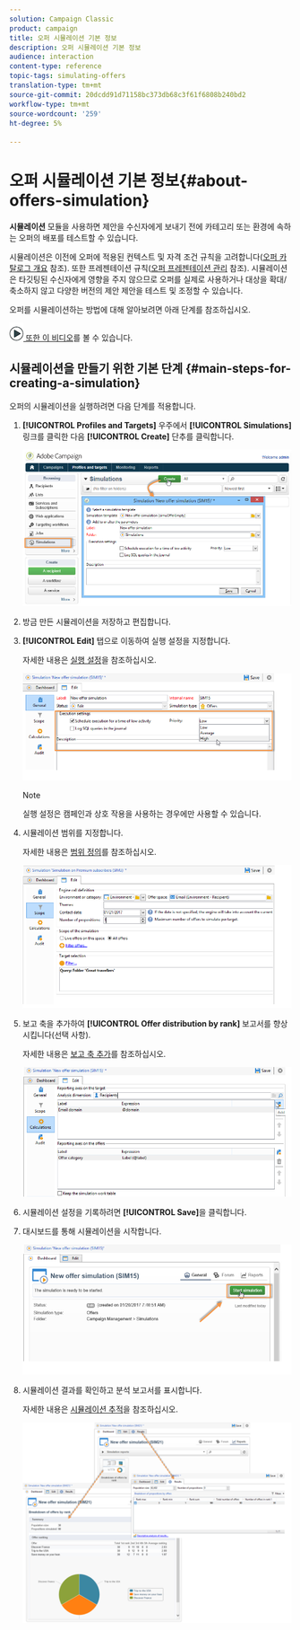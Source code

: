 ```yaml
---
solution: Campaign Classic
product: campaign
title: 오퍼 시뮬레이션 기본 정보
description: 오퍼 시뮬레이션 기본 정보
audience: interaction
content-type: reference
topic-tags: simulating-offers
translation-type: tm+mt
source-git-commit: 20dcdd91d71158bc373db68c3f61f6808b240bd2
workflow-type: tm+mt
source-wordcount: '259'
ht-degree: 5%

---
```



# 오퍼 시뮬레이션 기본 정보{#about-offers-simulation}

**시뮬레이션** 모듈을 사용하면 제안을 수신자에게 보내기 전에 카테고리 또는 환경에 속하는 오퍼의 배포를 테스트할 수 있습니다.

시뮬레이션은 이전에 오퍼에 적용된 컨텍스트 및 자격 조건 규칙을 고려합니다([오퍼 카탈로그 개요](../../interaction/using/offer-catalog-overview.md) 참조). 또한 프레젠테이션 규칙([오퍼 프레젠테이션 관리](../../interaction/using/managing-offer-presentation.md) 참조). 시뮬레이션은 타깃팅된 수신자에게 영향을 주지 않으므로 오퍼를 실제로 사용하거나 대상을 확대/축소하지 않고 다양한 버전의 제안 제안을 테스트 및 조정할 수 있습니다.

오퍼를 시뮬레이션하는 방법에 대해 알아보려면 아래 단계를 참조하십시오.

![](assets/do-not-localize/how-to-video.png)[ 또한 이 비디오](https://helpx.adobe.com/campaign/classic/how-to/simulate-offer-in-acv6.html?playlist=/ccx/v1/collection/product/campaign/classic/segment/digital-marketers/explevel/intermediate/applaunch/introduction/collection.ccx.js&amp;ref=helpx.adobe.com)를 볼 수 있습니다.

## 시뮬레이션을 만들기 위한 기본 단계 {#main-steps-for-creating-a-simulation}

오퍼의 시뮬레이션을 실행하려면 다음 단계를 적용합니다.

1. **[!UICONTROL Profiles and Targets]** 우주에서 **[!UICONTROL Simulations]** 링크를 클릭한 다음 **[!UICONTROL Create]** 단추를 클릭합니다.

   ![](assets/offer_simulation_001.png)

1. 방금 만든 시뮬레이션을 저장하고 편집합니다.
1. **[!UICONTROL Edit]** 탭으로 이동하여 실행 설정을 지정합니다.

   자세한 내용은 [실행 설정](../../interaction/using/execution-settings.md)을 참조하십시오.

   ![](assets/offer_simulation_003.png)

   >[!NOTE]
   >
   >실행 설정은 캠페인과 상호 작용을 사용하는 경우에만 사용할 수 있습니다.

1. 시뮬레이션 범위를 지정합니다.

   자세한 내용은 [범위 정의](../../interaction/using/simulation-scope.md#definition-of-the-scope)를 참조하십시오.

   ![](assets/offer_simulation_004.png)

1. 보고 축을 추가하여 **[!UICONTROL Offer distribution by rank]** 보고서를 향상시킵니다(선택 사항).

   자세한 내용은 [보고 축 추가](../../interaction/using/simulation-scope.md#adding-reporting-axes)를 참조하십시오.

   ![](assets/offer_simulation_005.png)

1. 시뮬레이션 설정을 기록하려면 **[!UICONTROL Save]**&#x200B;을 클릭합니다.
1. 대시보드를 통해 시뮬레이션을 시작합니다.

   ![](assets/offer_simulation_006.png)

1. 시뮬레이션 결과를 확인하고 분석 보고서를 표시합니다.

   자세한 내용은 [시뮬레이션 추적](../../interaction/using/simulation-tracking.md)을 참조하십시오.

   ![](assets/offer_simulation_007.png)
